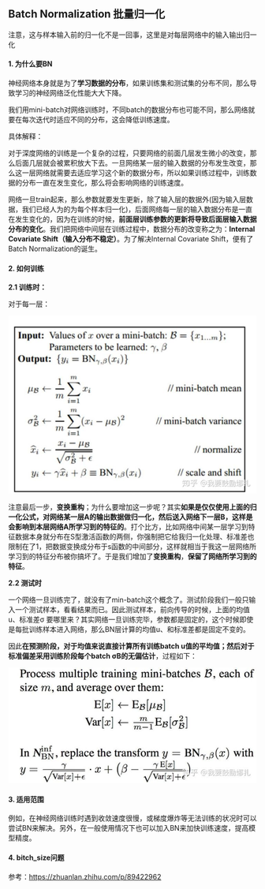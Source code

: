 ## **Batch Normalization 批量归一化**

注意，这与样本输入前的归一化不是一回事，这里是对每层网络中的输入输出归一化

#### 1. 为什么要BN

神经网络本身就是为了**学习数据的分布**，如果训练集和测试集的分布不同，那么导致学习的神经网络泛化性能大大下降。

我们用mini-batch对网络训练时，不同batch的数据分布也可能不同，那么网络就要在每次迭代时适应不同的分布，这会降低训练速度。

具体解释：

对于深度网络的训练是一个复杂的过程，只要网络的前面几层发生微小的改变，那么后面几层就会被累积放大下去。一旦网络某一层的输入数据的分布发生改变，那么这一层网络就需要去适应学习这个新的数据分布，所以如果训练过程中，训练数据的分布一直在发生变化，那么将会影响网络的训练速度。

网络一旦train起来，那么参数就要发生更新，除了输入层的数据外(因为输入层数据，我们已经人为的为每个样本归一化)，后面网络每一层的输入数据分布是一直在发生变化的，因为在训练的时候，**前面层训练参数的更新将导致后面层输入数据分布的变化**。我们把网络中间层在训练过程中，数据分布的改变称之为：**Internal Covariate Shift（输入分布不稳定）**。为了解决Internal Covariate Shift，便有了Batch Normalization的诞生。

#### 2. 如何训练

**2.1 训练时：**

对于每一层：

![img](../imags/v2-f81eead299d0f683bc9c34b4b34ff497_720w.jpg)

注意最后一步，**变换重构**；为什么要增加这一步呢？其实**如果是仅仅使用上面的归一化公式，对网络某一层A的输出数据做归一化，然后送入网络下一层B，这样是会影响到本层网络A所学习到的特征的**。打个比方，比如网络中间某一层学习到特征数据本身就分布在S型激活函数的两侧，你强制把它给我归一化处理、标准差也限制在了1，把数据变换成分布于s函数的中间部分，这样就相当于我这一层网络所学习到的特征分布被你搞坏了。于是我们增加了**变换重构**，**保留了网络所学习到的特征**。

**2.2 测试时**

一个网络一旦训练完了，就没有了min-batch这个概念了。测试阶段我们一般只输入一个测试样本，看看结果而已。因此测试样本，前向传导的时候，上面的均值u、标准差σ 要哪里来？其实网络一旦训练完毕，参数都是固定的，这个时候即使是每批训练样本进入网络，那么BN层计算的均值u、和标准差都是固定不变的。

因此**在预测阶段，对于均值来说直接计算所有训练batch u值的平均值；然后对于标准偏差采用训练阶段每个batch σB的无偏估计**，过程如下：

![img](../imags/v2-792e9c69d22c4d155e1746eb8e7b6035_720w.jpg)

#### 3. 适用范围

例如，在神经网络训练时遇到收敛速度很慢，或梯度爆炸等无法训练的状况时可以尝试BN来解决。另外，在一般使用情况下也可以加入BN来加快训练速度，提高模型精度。

#### 4. bitch_size问题



参考：https://zhuanlan.zhihu.com/p/89422962